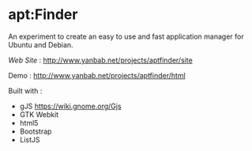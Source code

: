 apt:Finder
=========

An experiment to create an easy to use and fast application manager for Ubuntu and Debian.

*Web Site* : http://www.yanbab.net/projects/aptfinder/site

Demo : http://www.yanbab.net/projects/aptfinder/html

Built with :
- gJS https://wiki.gnome.org/Gjs
- GTK Webkit
- html5
- Bootstrap
- ListJS

